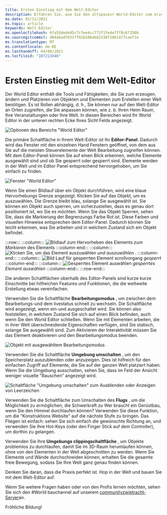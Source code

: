 ```yaml
---
title: Ersten Einstieg mit dem Welt-Editor
description: Erfahren Sie, wie Sie den altspacevr World-Editor zum erzeugen, manipulieren und Platzieren von Objekten in ihren Welten verwenden.
ms.date: 03/11/2021
ms.topic: article
keywords: Welt-Editor
ms.openlocfilehash: 6fa55de4e95c7cfee4cc771f1fe4e7ff8c67350b
ms.sourcegitcommit: d84a6adf631ff02b106e682238f2861477caef1e
ms.translationtype: MT
ms.contentlocale: de-DE
ms.lasthandoff: 04/08/2021
ms.locfileid: "107213446"
---
```

# <a name="getting-started-with-the-world-editor"></a>Ersten Einstieg mit dem Welt-Editor

Der World Editor enthält die Tools und Fähigkeiten, die Sie zum erzeugen, ändern und Platzieren von Objekten und Elementen zum Erstellen einer Welt benötigen. Es ist Rollen abhängig, d. h., Sie können nur auf den Welt-Editor an Orten zugreifen, die Sie anpassen können, wie z. b. Ihren Heim Raum, Ihre Veranstaltungen oder Ihre Welt. In diesen Bereichen wird Ihr World Editor in der unteren rechten Ecke Ihres Sicht Felds angezeigt.

![Optionen des Bereichs "World Editor"](images/world-editor-img-01.png)

Die primäre Schaltfläche in Ihrem Welt-Editor ist Ihr **Editor-Panel**. Dadurch wird das Fenster mit den einzelnen Hand Fenstern geöffnet, von dem aus Sie auf die meisten Steuerelemente der Welt Bearbeitung zugreifen können. Mit dem Editor-Panel können Sie auf einen Blick erkennen, welche Elemente ausgewählt sind und ob Sie gesperrt oder gesperrt sind. Elemente werden in der Welt und im Editor Panel entsprechend hervorgehoben, um Sie einfach zu finden. 

![Fenster "World Editor"](images/world-editor-img-02.png)

Wenn Sie einen Bildlauf über ein Objekt durchführen, wird eine blaue Hervorhebungs Grenze angezeigt. Klicken Sie auf das Objekt, um es auszuwählen. Die Grenze bleibt blau, solange Sie ausgewählt ist. Sie können ein Objekt auch sperren, um sicherzustellen, dass es genau dort positioniert ist, wo Sie es möchten. Wenn Sie das Objekt Sperren, sehen Sie, dass die Markierung der Begrenzungs Farbe Rot ist. Diese Farben und visuellen Hinweise entsprechen dem Editor-Panel. Dadurch können Sie leicht erkennen, was Sie arbeiten und in welchem Zustand sich ein Objekt befindet.

:::row:::
    :::column:::
       ![Bildlauf zum Hervorheben des Elements ](images/world-editor-img-03.png) *zum Markieren* des Elements
    :::column-end:::
    :::column:::
       ![Klicken Sie, um das Element auszuwählen ](images/world-editor-img-04.png) *und auszuwählen* .
    :::column-end:::
    :::column:::
       ![Bild Lauf für gesperrten Element scrollvorgang ](images/world-editor-img-05.png) *gesperrt*
    :::column-end:::
    :::column:::
       ![Gesperrtes Element auswählen ](images/world-editor-img-06.png)
     *gesperrtes Element auswählen*
    :::column-end:::
:::row-end:::

Die anderen Schaltflächen oberhalb des Editor-Panels sind kurze kurze Einschnitte bei hilfreichen Features und Funktionen, die die weltweite Erstellung etwas vereinfachen. 

Verwenden Sie die Schaltfläche **Bearbeitungsmodus** , um zwischen dem Bearbeitungs-und dem livestatus schnell zu wechseln. Die Schaltfläche wird angezeigt, wenn ein-und ausgeschaltet wird. Sie können also feststellen, in welchem Zustand Sie sich auf einen Blick befinden, auch wenn Sie den World Editor schließen. Wenn Sie mit Elementen arbeiten, die in ihrer Welt überschneidende Eigenschaften verfügen, sind Sie statisch, solange Sie ausgewählt sind. Zum Aktivieren der Interaktivität müssen Sie das Element deaktivieren und den Bearbeitungsmodus beenden.

![Objekt mit ausgewähltem Bearbeitungsmodus](images/world-editor-img-07.png)

Verwenden Sie die Schaltfläche **Umgebung umschalten** , um den Speicherplatz auszublenden oder anzuzeigen. Dies ist hilfreich für den einfachen Zugriff auf Elemente, die Sie auf der ganzen Welt platziert haben. Wenn Sie die Umgebung ausschalten, sehen Sie, dass im Feld der Ansicht weniger visuelle "Rauschen" angezeigt wird.

![Schaltfläche "Umgebung umschalten" zum Ausblenden oder Anzeigen von Leerzeichen](images/world-editor-img-08.png)

Verwenden Sie die Schaltfläche zum Umschalten des **Flugs** , um die Möglichkeit zu ermöglichen, die Schwerkraft zu Wer braucht ein Gerüstbau, wenn Sie den Himmel durchlaufen können? Verwenden Sie diese Funktion, um die "Konstruktions Website" auf die nächste Stufe zu bringen. Das Fliegen ist einfach: sehen Sie sich einfach die gewünschte Richtung an, und verwenden Sie Ihre Hot-Keys (oder den Finger Stick auf dem Controller), um dorthin zu gelangen. 

Verwenden Sie Ihre **Umgebungs clippingschaltfläche** , um Objekte problemlos zu durchlaufen, damit Sie im 3D-Raum herumlaufen können, ohne von den Elementen in der Welt abgeschnitten zu werden. Wenn Sie Elemente und Wände durchschneiden können, erhalten Sie die gesamte freie Bewegung, sodass Sie Ihre Welt ganz genau finden können.  

Denken Sie daran, dass die Praxis perfekt ist. Hop in der Welt und bauen Sie mit dem Welt-Editor auf. 

Wenn Sie weitere Fragen haben oder von den Profis lernen möchten, sehen Sie sich den #World bauchannel auf unserem [communityzwietracht-Server](https://discord.com/invite/altspacevr)an. 

Fröhliche Bildung!
